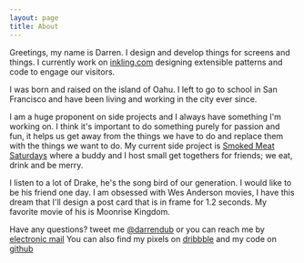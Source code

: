 ```yaml
---
layout: page
title: About
---
```


Greetings, my name is Darren. I design and develop things for screens and things. I currently work on [inkling.com](http://inkling.com) designing extensible patterns and code to engage our visitors. 

I was born and raised on the island of Oahu. I left to go to school in San Francisco and have been living and working in the city ever since.

I am a huge proponent on side projects and I always have something I'm working on. I think it's important to do something purely for passion and fun, it helps us get away from the things we have to do and replace them with the things we want to do. My current side project is [Smoked Meat Saturdays](http://smokedmeatsaturdays.com) where a buddy and I host small get togethers for friends; we eat, drink and be merry. 

I listen to a lot of Drake, he's the song bird of our generation. I would like to be his friend one day. I am obsessed with Wes Anderson movies, I have this dream that I'll design a post card that is in frame for 1.2 seconds. My favorite movie of his is Moonrise Kingdom.

Have any questions? tweet me [@darrendub](http://twitter.com/darrendub) or you can reach me by [electronic mail](mailto:hello@darrendavenwong.com) You can also find my pixels on [dribbble](http://dribbble.com/darrendub) and my code on [github](http://github.com/darrendub)